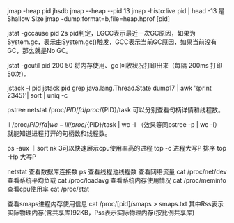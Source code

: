 jmap -heap pid jhsdb jmap --heap --pid 13
jmap -histo:live pid | head -13 是Shallow Size
jmap -dump:format=b,file=heap.hprof [pid]


jstat -gccause pid 2s pid判定，LGCC表示最近一次GC原因，如果为System.gc，表示由System.gc()触发，GCC表示当前GC原因，如果当前没有GC，那么就是No GC。



jstat -gcutil pid 200 50 将内存使用、gc 回收状况打印出来（每隔 200ms 打印 50次）。

jstack -l pid 
jstack pid
grep java.lang.Thread.State dump17 | awk '{print $2$3$4$5}'| sort | uniq -c

pstree
netstat
/proc/${PID}/fd
/proc/${PID}/task
可以分别查看句柄详情和线程数。

ll /proc/${PID}/fd | wc -l
ll /proc/${PID}/task | wc -l （效果等同pstree -p | wc -l）
就能知道进程打开的句柄数和线程数。

ps -aux ｜sort nk 3可以快速展示cpu使用率高的进程
top -c 进程大写P 排序
top -Hp 大写P 

netstat 查看数据库连接数
ps 查看线程池线程数
查看网络流量 cat /proc/net/dev
查看系统平均负载 cat /proc/loadavg
查看系统内存使用情况 cat /proc/meminfo
查看cpu使用率 cat /proc/stat

查看smaps进程内存使用信息
cat /proc/[pid]/smaps > smaps.txt
其中Rss表示实际物理内存(含共享库)92KB，Pss表示实际物理内存(按比例共享库)
